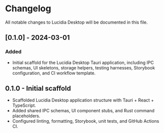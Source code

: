 # Changelog

All notable changes to Lucidia Desktop will be documented in this file.

## [0.1.0] - 2024-03-01

### Added
- Initial scaffold for the Lucidia Desktop Tauri application, including IPC schemas, UI skeletons, storage helpers, testing harnesses, Storybook configuration, and CI workflow template.
## 0.1.0 - Initial scaffold

- Scaffolded Lucidia Desktop application structure with Tauri + React + TypeScript.
- Added shared IPC schemas, UI component stubs, and Rust command placeholders.
- Configured linting, formatting, Storybook, unit tests, and GitHub Actions CI.

